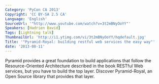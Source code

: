 ```yaml
---
Category: 'PyCon CA 2013'
Copyright: 'CC BY-SA 2.5 CA'
Language: 'English'
SourceUrl: '"http://www.youtube.com/watch?v=3t2mBNyOoYY"'
Speakers: [Hadrien David]
Tags: [Lightning talk]
ThumbnailUrl: 'http://i1.ytimg.com/vi/3t2mBNyOoYY/hqdefault.jpg'
Title: '"Pyramid-Royal: building restful web services the easy way"'
date: '2013-08-11'
---
```

Pyramid provides a great foundation to build applications that follow the Resource-Oriented Architecture described in the book RESTful Web services, but you have to build the top layer.  Discover Pyramid-Royal, an Open Source library that provides that layer.